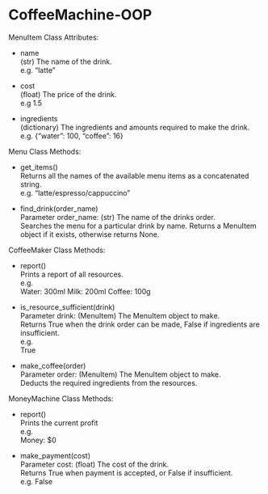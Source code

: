 # CoffeeMachine-OOP
MenuItem Class
Attributes:
- name <br />
(str) The name of the drink. <br />
e.g. “latte” <br />

- cost <br />
(float) The price of the drink. <br />
e.g 1.5 <br />

- ingredients <br />
(dictionary) The ingredients and amounts required to make the drink. <br />
e.g. {“water”: 100, “coffee”: 16} <br />

Menu Class
Methods:
- get_items()<br />
Returns all the names of the available menu items as a concatenated string.<br />
e.g. “latte/espresso/cappuccino”<br />

- find_drink(order_name)<br />
Parameter order_name: (str) The name of the drinks order.<br />
Searches the menu for a particular drink by name. Returns a MenuItem object if it exists,
otherwise returns None.<br />

CoffeeMaker Class
Methods:
- report()<br />
Prints a report of all resources.<br />
e.g.<br />
Water: 300ml
Milk: 200ml
Coffee: 100g

- is_resource_sufficient(drink)<br />
Parameter drink: (MenuItem) The MenuItem object to make.<br />
Returns True when the drink order can be made, False if ingredients are insufficient.<br />
e.g.<br />
True

- make_coffee(order)<br />
Parameter order: (MenuItem) The MenuItem object to make.<br />
Deducts the required ingredients from the resources.<br />

MoneyMachine Class
Methods:
- report()<br />
Prints the current profit<br />
e.g.<br />
Money: $0

- make_payment(cost)<br />
Parameter cost: (float) The cost of the drink.<br />
Returns True when payment is accepted, or False if insufficient.<br />
e.g. False
